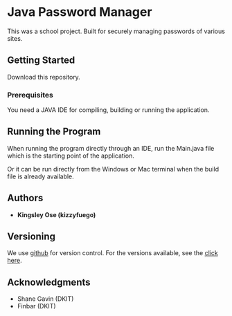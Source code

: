 # Java Password Manager

This was a school project. Built for securely managing passwords of various sites.


## Getting Started

Download this repository.


### Prerequisites

You need a JAVA IDE for compiling, building or running the application.


## Running the Program

When running the program directly through an IDE, run the Main.java file which is the starting point of the application.

Or it can be run directly from the Windows or Mac terminal when the build file is already available.


## Authors

* **Kingsley Ose (kizzyfuego)**


## Versioning

We use [github](https://github.com/) for version control. For the versions available, see the [click here](https://github.com/kizzyFuego/javaPasswordManager/). 


## Acknowledgments

* Shane Gavin (DKIT)
* Finbar (DKIT)
